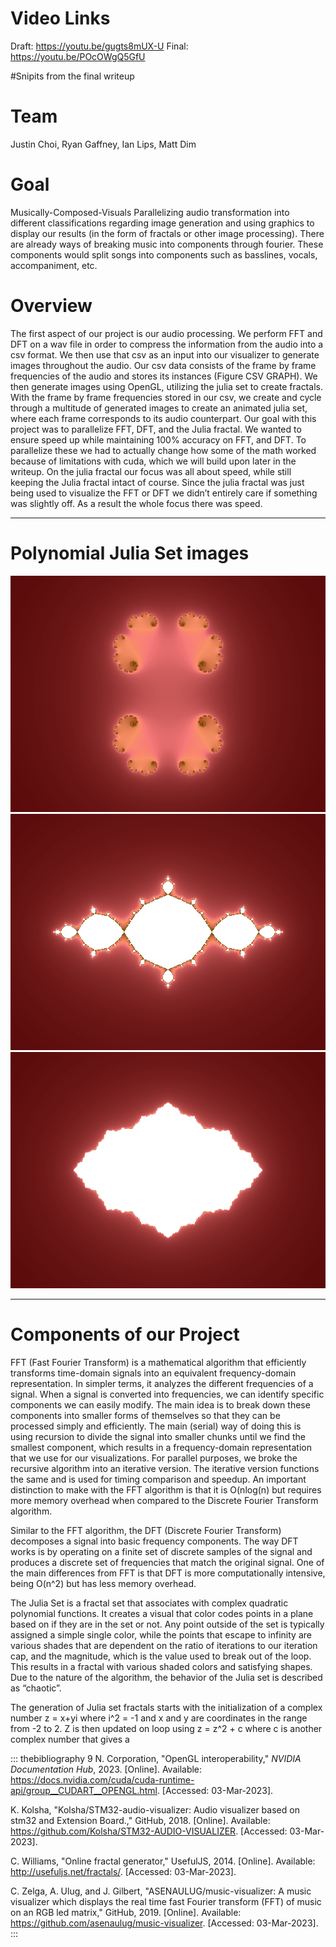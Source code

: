 # Video Links
Draft: https://youtu.be/gugts8mUX-U
Final: https://youtu.be/POcOWgQ5GfU

#Snipits from the final writeup
# Team

Justin Choi, Ryan Gaffney, Ian Lips, Matt Dim

# Goal

Musically-Composed-Visuals Parallelizing audio transformation into
different classifications regarding image generation and using graphics
to display our results (in the form of fractals or other image
processing). There are already ways of breaking music into components
through fourier. These components would split songs into components such
as basslines, vocals, accompaniment, etc.


# Overview
  The first aspect of our project is our audio processing. We perform FFT and DFT on a wav file in order to compress the information from the audio into a csv format. We then use that csv as an input into our visualizer to generate images throughout the audio. Our csv data consists of the frame by frame frequencies of the audio and stores its instances (Figure CSV GRAPH). We then generate images using OpenGL, utilizing the julia set to create fractals. With the frame by frame frequencies stored in our csv, we create and cycle through a multitude of generated images to create an animated julia set, where each frame corresponds to its audio counterpart. Our goal with this project was to parallelize FFT, DFT, and the Julia fractal. We wanted to ensure speed up while maintaining 100% accuracy on FFT, and DFT. To parallelize these we had to actually change how some of the math worked because of limitations with cuda, which we will build upon later in the writeup. On the julia fractal our focus was all about speed, while still keeping the Julia fractal intact of course. Since the julia fractal was just being used to visualize the FFT or DFT we didn’t entirely care if something was slightly off. As a result the whole focus there was speed. 

  ---------------------------- ---------------------------- ---------------------------- -- -- --
# Polynomial Julia Set images
  ![image](/Latex/imgs/image1.png)    ![image](/Latex/imgs/image2.png)   ![image](/Latex/imgs/image3.png)        
  ---------------------------- ---------------------------- ---------------------------- -- -- --

# Components of our Project

FFT (Fast Fourier Transform) is a mathematical algorithm that efficiently transforms time-domain signals into an equivalent frequency-domain representation. In simpler terms, it analyzes the different frequencies of a signal. When a signal is converted into frequencies, we can identify specific components we can easily modify. The main idea is to break down these components into smaller forms of themselves so that they can be processed simply and efficiently. The main (serial) way of doing this is using recursion to divide the signal into smaller chunks until we find the smallest component, which results in a frequency-domain representation that we use for our visualizations. For parallel purposes, we broke the recursive algorithm into an iterative version. The iterative version functions the same and is used for timing comparison and speedup. An important distinction to make with the FFT algorithm is that it is O(nlog(n) but requires more memory overhead when compared to the Discrete Fourier Transform algorithm.

Similar to the FFT algorithm, the DFT (Discrete Fourier Transform) decomposes a signal into basic frequency components. The way DFT works is by operating on a finite set of discrete samples of the signal and produces a discrete set of frequencies that match the original signal. One of the main differences from FFT is that DFT is more computationally intensive, being O(n^2) but has less memory overhead.

The Julia Set is a fractal set that associates with complex quadratic polynomial functions. It creates a visual that color codes points in a plane based on if they are in the set or not. Any point outside of the set is typically assigned a simple single color, while the points that escape to infinity are various shades that are dependent on the ratio of iterations to our iteration cap, and the magnitude, which is the value used to break out of the loop. This results in a fractal with various shaded colors and satisfying shapes. Due to the nature of the algorithm, the behavior of the Julia set is described as “chaotic”.

The generation of Julia set fractals starts with the initialization of a complex number z = x+yi where i^2 = -1 and x and y are coordinates in the range from -2 to 2. Z is then updated on loop using z = z^2 + c where c is another complex number that gives a 

::: thebibliography
9 N. Corporation, "OpenGL interoperability," *NVIDIA Documentation Hub*,
2023. \[Online\]. Available:
<https://docs.nvidia.com/cuda/cuda-runtime-api/group__CUDART__OPENGL.html>.
\[Accessed: 03-Mar-2023\].

K. Kolsha, "Kolsha/STM32-audio-visualizer: Audio visualizer based on
stm32 and Extension Board.," GitHub, 2018. \[Online\]. Available:
<https://github.com/Kolsha/STM32-AUDIO-VISUALIZER>. \[Accessed:
03-Mar-2023\].

C. Williams, "Online fractal generator," UsefulJS, 2014. \[Online\].
Available: <http://usefuljs.net/fractals/>. \[Accessed: 03-Mar-2023\].

C. Zelga, A. Ulug, and J. Gilbert, "ASENAULUG/music-visualizer: A music
visualizer which displays the real time fast Fourier transform (FFT) of
music on an RGB led matrix," GitHub, 2019. \[Online\]. Available:
<https://github.com/asenaulug/music-visualizer>. \[Accessed:
03-Mar-2023\].
:::
